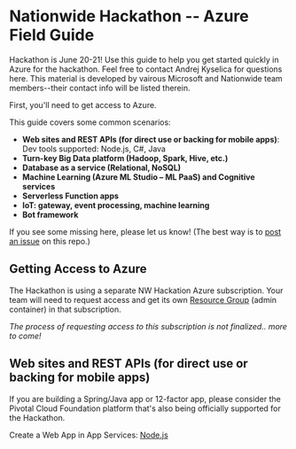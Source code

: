 Nationwide Hackathon -- Azure Field Guide
=========================================

Hackathon is June 20-21! Use this guide to help you get started quickly in Azure for the hackathon. Feel free to contact Andrej Kyselica for questions here.
This material is developed by vairous Microsoft and Nationwide team members--their contact info will be listed therein. 

First, you'll need to get access to Azure.


This guide covers some common scenarios:

- **Web sites and REST APIs (for direct use or backing for mobile apps)**: Dev tools supported: Node.js, C#, Java
- **Turn-key Big Data platform (Hadoop, Spark, Hive, etc.)**
- **Database as a service (Relational, NoSQL)**
- **Machine Learning (Azure ML Studio – ML PaaS) and Cognitive services**
- **Serverless Function apps**
- **IoT: gateway, event processing, machine learning**
- **Bot framework**

If you see some missing here, please let us know! (The best way is to [post an issue](https://github.com/andrejpk/nwhack/issues) on this repo.)

Getting Access to Azure
------------------------
The Hackathon is using a separate NW Hackation Azure subscription. Your team will need to request access and get its own [Resource Group](https://docs.microsoft.com/en-us/azure/azure-resource-manager/resource-group-overview#resource-groups) (admin container) in that subscription. 

*The process of requesting access to this subscription is not finalized.. more to come!*


Web sites and REST APIs (for direct use or backing for mobile apps)
------------------

If you are building a Spring/Java app or 12-factor app, please consider the Pivotal Cloud Foundation platform that's also being officially supported for the Hackathon. 

Create a Web App in App Services: 
[Node.js](https://docs.microsoft.com/en-us/azure/app-service-web/app-service-web-get-started-nodejs)
